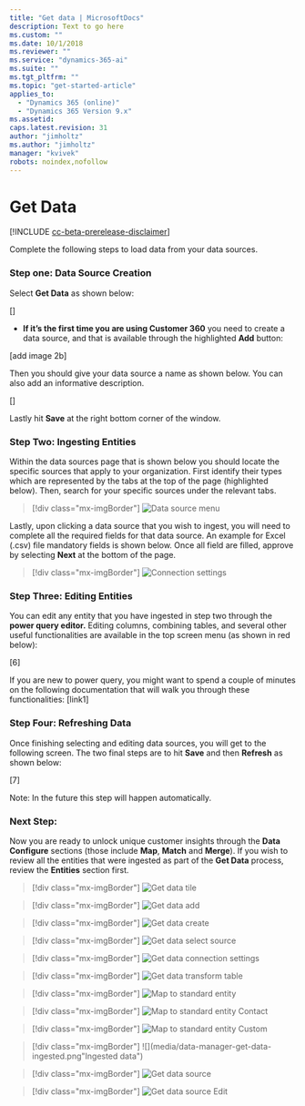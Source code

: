 ```yaml
---
title: "Get data | MicrosoftDocs"
description: Text to go here
ms.custom: ""
ms.date: 10/1/2018
ms.reviewer: ""
ms.service: "dynamics-365-ai"
ms.suite: ""
ms.tgt_pltfrm: ""
ms.topic: "get-started-article"
applies_to: 
  - "Dynamics 365 (online)"
  - "Dynamics 365 Version 9.x"
ms.assetid: 
caps.latest.revision: 31
author: "jimholtz"
ms.author: "jimholtz"
manager: "kvivek"
robots: noindex,nofollow
---
```

# Get Data

[!INCLUDE [cc-beta-prerelease-disclaimer](../includes/cc-beta-prerelease-disclaimer.md)]

Complete the following steps to load data from your data sources.

### Step one: Data Source Creation

Select **Get Data** as shown below: 

[]

- **If it’s the first time you are using Customer 360** you need to create a data source, and that is available through the highlighted **Add** button:

[add image 2b]

Then you should give your data source a name as shown below. You can also add an informative description.

[]

Lastly hit **Save** at the right bottom corner of the window. 

### Step Two: Ingesting Entities 

Within the data sources page that is shown below you should locate the specific sources that apply to your organization. First identify their types which are represented by the tabs at the top of the page (highlighted below). Then, search for your specific sources under the relevant tabs.

> [!div class="mx-imgBorder"] 
> ![](media/choose-data-source-menu.png "Data source menu")

Lastly, upon clicking a data source that you wish to ingest, you will need to complete all the required fields for that data source. An example for Excel (.csv) file mandatory fields is shown below. Once all field are filled, approve by selecting **Next** at the bottom of the page.

> [!div class="mx-imgBorder"] 
> ![](media/connection-settings.png "Connection settings")

### Step Three: Editing Entities

You can edit any entity that you have ingested in step two through the **power query editor.**
Editing columns, combining tables, and several other useful functionalities are available in the top screen menu (as shown in red below):
    
[6]
     
If you are new to power query, you might want to spend a couple of minutes on the following documentation that will walk you through these functionalities:
[link1]

### Step Four: Refreshing Data

Once finishing selecting and editing data sources, you will get to the following screen. The two final steps are to hit **Save** and then **Refresh** as shown below:

[7]

Note: In the future this step will happen automatically. 

### Next Step: 

Now you are ready to unlock unique customer insights through the **Data Configure** sections (those include **Map**, **Match** and **Merge**). If you wish to review all the entities that were ingested as part of the **Get Data** process, review the **Entities** section first. 

> [!div class="mx-imgBorder"] 
> ![](media/data-manager-get-data-tile.png "Get data tile")

> [!div class="mx-imgBorder"] 
> ![](media/data-manager-get-data-add.png "Get data add")


> [!div class="mx-imgBorder"] 
> ![](media/data-manager-get-data-create.png "Get data create")

> [!div class="mx-imgBorder"] 
> ![](media/data-manager-get-select-source.png "Get data select source")

> [!div class="mx-imgBorder"] 
> ![](media/data-manager-get-data-connection-settings.png "Get data connection settings")

> [!div class="mx-imgBorder"] 
> ![](media/data-manager-get-data-transform-table.png "Get data transform table")

> [!div class="mx-imgBorder"] 
> ![](media/data-manager-get-data-map-entity.png "Map to standard entity")

> [!div class="mx-imgBorder"] 
> ![](media/data-manager-get-data-map-contact.png "Map to standard entity Contact")

> [!div class="mx-imgBorder"] 
> ![](media/data-manager-get-data-map-custom.png "Map to standard entity Custom")

> [!div class="mx-imgBorder"] 
> ![](media/data-manager-get-data-ingested.png"Ingested data")

> [!div class="mx-imgBorder"] 
> ![](media/data-manager-get-data-source.png "Get data source")

> [!div class="mx-imgBorder"] 
> ![](media/data-manager-get-data-source-edit.png "Get data source Edit")




